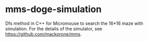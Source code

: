 # mms-doge-simulation
Dfs method in C++ for Micromouse to search the 16*16 maze with simulation.
For the details of the simulator, see https://github.com/mackorone/mms.
